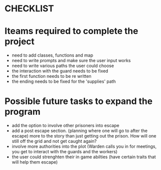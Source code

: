 # CHECKLIST

# Iteams required to complete the project
- need to add classes, functions and map
- need to write prompts and make sure the user input works 
- need to write various paths the user could choose
- the interaction with the guard needs to be fixed
- the first function needs to be re written
- the ending needs to be fixed for the 'supplies' path

# Possible future tasks to expand the program
- add the option to involve other prisoners into escape
- add a post escape section. (planning where one will go to after the escape) 
more to the story than just getting out the prison. How will one still off the grid and not get caught again?
- involve more authorities into the plot (Warden calls you in for meetings, you get to interact with the guards and the workers)
- the user could strenghten their in game abilties (have certain traits that will help them escape)
